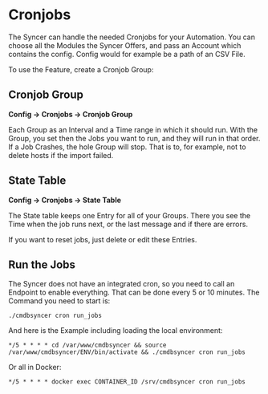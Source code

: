 # Cronjobs

The Syncer can handle the needed Cronjobs for your Automation.
You can choose all the Modules the Syncer Offers, and pass an Account which contains the config. Config would for example be a path of an CSV File.

To use the Feature, create a Cronjob Group:

## Cronjob Group
__Config → Cronjobs → Cronjob Group__

Each Group as an Interval and a Time range in which it should run.  With the Group, you set then the Jobs you want to run, and they will run in that order. If a Job Crashes, the hole Group will stop.  That is to, for example, not to delete hosts if the import failed.

## State Table
__Config → Cronjobs → State Table__

The State table keeps one Entry for all of your Groups. There you see the Time when the job runs next, or the last message and if there are errors.

If you want to reset jobs, just delete or edit these Entries.


## Run the Jobs
The Syncer does not have an integrated cron, so you need to call an Endpoint to enable everything. That can be done every 5 or 10 minutes. 
The Command you need to start is:


```
./cmdbsyncer cron run_jobs
```

And here is the Example including loading the local environment:

```
*/5 * * * * cd /var/www/cmdbsyncer && source /var/www/cmdbsyncer/ENV/bin/activate && ./cmdbsyncer cron run_jobs
```

Or all in Docker:

```
*/5 * * * * docker exec CONTAINER_ID /srv/cmdbsyncer cron run_jobs
```

